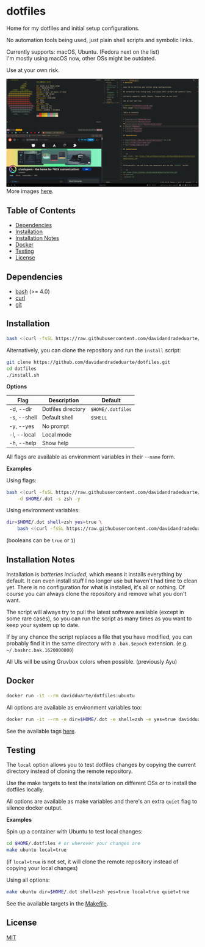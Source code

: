 # dotfiles

Home for my dotfiles and initial setup configurations.

No automation tools being used, just plain shell scripts and symbolic links.

Currently supports: macOS, Ubuntu. (Fedora next on the list)  
I'm mostly using macOS now, other OSs might be outdated.

Use at your own risk.

![editor](screenshots/screen.png)
More images [here](screenshots).

Table of Contents
-----------------

* [Dependencies](#dependencies)
* [Installation](#installation)
* [Installation Notes](#installation-notes)
* [Docker](#docker)
* [Testing](#testing)
* [License](#license)

## Dependencies

* [bash](https://www.gnu.org/software/bash/) (>= 4.0)
* [curl](https://curl.haxx.se/)
* [git](https://git-scm.com/)

## Installation

```sh
bash <(curl -fsSL https://raw.githubusercontent.com/davidandradeduarte/dotfiles/HEAD/install.sh)
```

Alternatively, you can clone the repository and run the `install` script:

```sh
git clone https://github.com/davidandradeduarte/dotfiles.git
cd dotfiles
./install.sh
```

**Options**

| Flag | Description | Default |
| - | - | - |
| -d, --dir | Dotfiles directory | `$HOME/.dotfiles` |
| -s, --shell | Default shell | `$SHELL` |
| -y, --yes | No prompt |
| -l, --local | Local mode |
| -h, --help | Show help |

All flags are available as environment variables in their --`name` form.

**Examples**

Using flags:

```sh
bash <(curl -fsSL https://raw.githubusercontent.com/davidandradeduarte/dotfiles/HEAD/install.sh) \
    -d $HOME/.dot -s zsh -y
```

Using environment variables:

```sh
dir=$HOME/.dot shell=zsh yes=true \
    bash <(curl -fsSL https://raw.githubusercontent.com/davidandradeduarte/dotfiles/HEAD/install.sh)
```

(booleans can be `true` or `1`)

## Installation Notes

Installation is *batteries included*, which means it installs everything by default. It can even install stuff I no longer use but haven't had time to clean yet.
There is no configuration for what is installed, it's all or nothing.
Of course you can always clone the repository and remove what you don't want.

The script will always try to pull the latest software available (except in some rare cases), so you can run the script as many times as you want to keep your system up to date.

If by any chance the script replaces a file that you have modified, you can probably find it in the same directory with a `.bak.$epoch` extension. (e.g. `~/.bashrc.bak.1620000000`)

All UIs will be using Gruvbox colors when possible. (previously Ayu)

## Docker

```sh
docker run -it --rm davidduarte/dotfiles:ubuntu
```

All options are available as environment variables too:

```sh
docker run -it --rm -e dir=$HOME/.dot -e shell=zsh -e yes=true davidduarte/dotfiles:ubuntu
```

See the available tags [here](https://hub.docker.com/r/davidduarte/dotfiles/tags).

## Testing

The `local` option allows you to test dotfiles changes by copying the current directory instead of cloning the remote repository.

Use the make targets to test the installation on different OSs or to install the dotfiles locally.

All options are available as make variables and there's an extra `quiet` flag to silence docker output.

**Examples**

Spin up a container with Ubuntu to test local changes:

```sh
cd $HOME/.dotfiles # or wherever your changes are
make ubuntu local=true
```

(if `local=true` is not set, it will clone the remote repository instead of copying your local changes)

Using all options:

```sh
make ubuntu dir=$HOME/.dot shell=zsh yes=true local=true quiet=true
```

See the available targets in the [Makefile](Makefile).

## License

[MIT](LICENSE)
